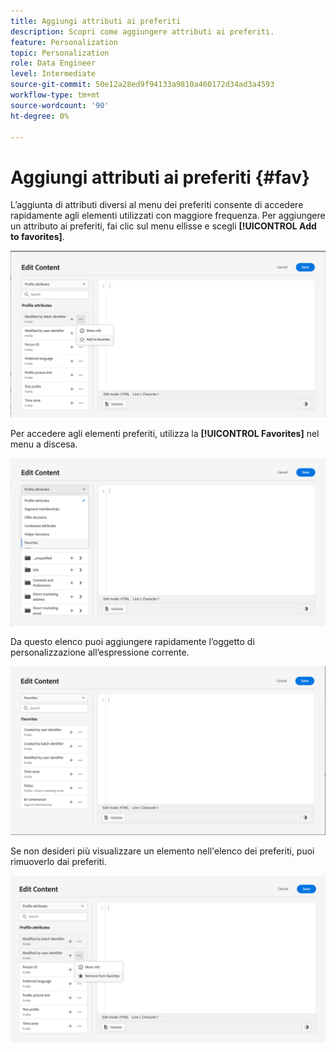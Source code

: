 ```yaml
---
title: Aggiungi attributi ai preferiti
description: Scopri come aggiungere attributi ai preferiti.
feature: Personalization
topic: Personalization
role: Data Engineer
level: Intermediate
source-git-commit: 50e12a28ed9f94133a9810a460172d34ad3a4593
workflow-type: tm+mt
source-wordcount: '90'
ht-degree: 0%

---
```


# Aggiungi attributi ai preferiti {#fav}

L’aggiunta di attributi diversi al menu dei preferiti consente di accedere rapidamente agli elementi utilizzati con maggiore frequenza. Per aggiungere un attributo ai preferiti, fai clic sul menu ellisse e scegli **[!UICONTROL Add to favorites]**.

![](assets/favorite-option.png)

Per accedere agli elementi preferiti, utilizza la **[!UICONTROL Favorites]** nel menu a discesa.

![](assets/favorite-menu.png)

Da questo elenco puoi aggiungere rapidamente l’oggetto di personalizzazione all’espressione corrente.

![](assets/favorite-list.png)

Se non desideri più visualizzare un elemento nell&#39;elenco dei preferiti, puoi rimuoverlo dai preferiti.

![](assets/favorite-remove.png)